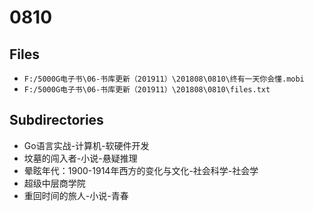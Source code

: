 # 0810

## Files

- `F:/5000G电子书\06-书库更新（201911）\201808\0810\终有一天你会懂.mobi`
- `F:/5000G电子书\06-书库更新（201911）\201808\0810\files.txt`

## Subdirectories

- Go语言实战-计算机-软硬件开发
- 坟墓的闯入者-小说-悬疑推理
- 晕眩年代：1900-1914年西方的变化与文化-社会科学-社会学
- 超级中层商学院
- 重回时间的旅人-小说-青春
